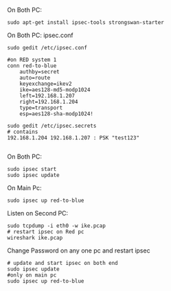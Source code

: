 On Both PC:
```
sudo apt-get install ipsec-tools strongswan-starter
```

On Both PC:
ipsec.conf
```
sudo gedit /etc/ipsec.conf

#on RED system 1
conn red-to-blue
	authby=secret
	auto=route
	keyexchange=ikev2
	ike=aes128-md5-modp1024
	left=192.168.1.207
	right=192.168.1.204
	type=transport
	esp=aes128-sha-modp1024!

sudo gedit /etc/ipsec.secrets
# contains
192.168.1.204 192.168.1.207 : PSK "test123"


```

On Both PC:
```
sudo ipsec start
sudo ipsec update
```

On Main Pc:
```
sudo ipsec up red-to-blue
```

Listen on Second PC:
```
sudo tcpdump -i eth0 -w ike.pcap
# restart ipsec on Red pc
wireshark ike.pcap
```
Change Password on any one pc and restart ipsec
```
# update and start ipsec on both end
sudo ipsec update
#only on main pc
sudo ipsec up red-to-blue

```
